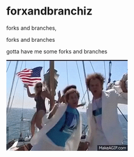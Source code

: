 # forxandbranchiz

forks and branches,

forks and branches

gotta have me some forks and branches

![alt text](assets/documentation/forksandbranches.gif)
